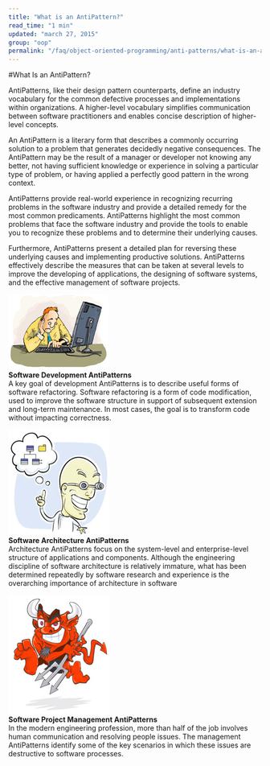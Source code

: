 ```yaml
---
title: "What is an AntiPattern?"
read_time: "1 min"
updated: "march 27, 2015"
group: "oop"
permalink: "/faq/object-oriented-programming/anti-patterns/what-is-an-antipattern/"
---
```


#What Is an AntiPattern?

AntiPatterns, like their design pattern counterparts, define an industry vocabulary for the common defective processes and implementations within organizations. A higher-level vocabulary simplifies communication between software practitioners and enables concise description of higher-level concepts.

An AntiPattern is a literary form that describes a commonly occurring solution to a problem that generates decidedly negative consequences. The AntiPattern may be the result of a manager or developer not knowing any better, not having sufficient knowledge or experience in solving a particular type of problem, or having applied a perfectly good pattern in the wrong context.

AntiPatterns provide real-world experience in recognizing recurring problems in the software industry and provide a detailed remedy for the most common predicaments. AntiPatterns highlight the most common problems that face the software industry and provide the tools to enable you to recognize these problems and to determine their underlying causes.

Furthermore, AntiPatterns present a detailed plan for reversing these underlying causes and implementing productive solutions. AntiPatterns effectively describe the measures that can be taken at several levels to improve the developing of applications, the designing of software systems, and the effective management of software projects.

<div>
<span style="float:left"><img src="../../../images/anti-patterns/mang.jpg" ></span>
<span style="float:left"><b>Software Development AntiPatterns</b><br>
A key goal of development AntiPatterns is to describe useful forms of software refactoring. Software refactoring is a form of code modification, used to improve the software structure in support of subsequent extension and long-term maintenance. In most cases, the goal is to transform code without impacting correctness. 

</span></div>

<div>
<span style="float:left"><img src="../../../images/anti-patterns/softde.jpg" ></span>
<span style="float:left"><b>Software Architecture AntiPatterns</b><br>
Architecture AntiPatterns focus on the system-level and enterprise-level structure of applications and components. Although the engineering discipline of software architecture is relatively immature, what has been determined repeatedly by software research and experience is the overarching importance of architecture in software 

</span></div>

<div>
<span style="float:left"><img src="../../../images/anti-patterns/imp.jpg" ></span>
<span style="float:left"><b>Software Project Management AntiPatterns</b><br>
In the modern engineering profession, more than half of the job involves human communication and resolving people issues. The management AntiPatterns identify some of the key scenarios in which these issues are destructive to software processes.
</span></div>
